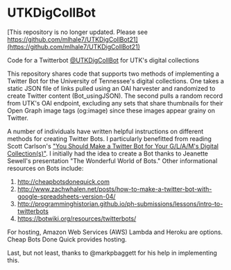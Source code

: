 # UTKDigCollBot

[This repository is no longer updated. Please see https://github.com/mlhale7/UTKDigCollBot21](https://github.com/mlhale7/UTKDigCollBot21)

Code for a Twitterbot [@UTKDigCollBot](https://twitter.com/UTKDigCollBot) for UTK's digital collections

This repository shares code that supports two methods of implementing a Twitter Bot for the University of Tennessee's digital collections. One takes a static JSON file of links pulled using an OAI harvester and randomized to create Twitter content (Bot_usingJSON). The second pulls a random record from UTK's OAI endpoint, excluding any sets that share thumbnails for their Open Graph image tags (og:image) since these images appear grainy on Twitter.

A number of individuals have written helpful instructions on different methods for creating Twitter Bots. I particularly benefitted from reading Scott Carlson's ["You Should Make a Twitter Bot for Your G/L/A/M's Digital Collection(s)"](http://www.scottcarlson.info/you-should-make-a-twitter-bot/). I initially had the idea to create a Bot thanks to Jeanette Sewell's presentation "The Wonderful World of Bots." Other informational resources on Bots include:
1. http://cheapbotsdonequick.com  
2. http://www.zachwhalen.net/posts/how-to-make-a-twitter-bot-with-google-spreadsheets-version-04/ 
3. http://programminghistorian.github.io/ph-submissions/lessons/intro-to-twitterbots
4. https://botwiki.org/resources/twitterbots/

For hosting, Amazon Web Services (AWS) Lambda and Heroku are options. Cheap Bots Done Quick provides hosting.

Last, but not least, thanks to @markpbaggett for his help in implementing this.
